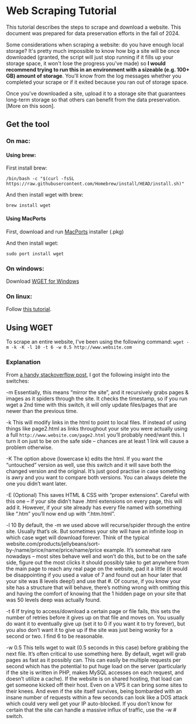 # Web Scraping Tutorial

This tutorial describes the steps to scrape and download a website. This document was prepared for data preservation efforts in the fall of 2024. 

Some considerations when scraping a website: do you have enough local storage? It's pretty much impossible to know how big a site will be once downloaded (granted, the script will just stop running if it fills up your storage space, it won't lose the progress you've made) so **I would recommend trying to run this in an environment with a sizeable (e.g. 100+ GB) amount of storage**. You'll know from the log messages whether you completed your scrape or if it exited because you ran out of storage space.

Once you've downloaded a site, upload it to a storage site that guarantees long-term storage so that others can benefit from the data preservation. \[More on this soon\].
## Get the tool

### On mac:


#### Using brew:

First install brew:

`/bin/bash -c "$(curl -fsSL https://raw.githubusercontent.com/Homebrew/install/HEAD/install.sh)"`

And then install wget with brew:

`brew install wget`


#### Using MacPorts

First, download and run [MacPorts](https://www.macports.org/install.php) installer (.pkg)

And then install wget:

`sudo port install wget`


### On windows:

Download [WGET for Windows](https://gnuwin32.sourceforge.net/packages/wget.htm)

### On linux:

Follow [this tutorial](https://www.tecmint.com/install-wget-in-linux/).


## Using WGET

To scrape an entire website, I've been using the following command:
`wget -m -k -K -l 10 -t 6 -w 0.5 http://www.website.com`

### Explanation

From [a handy stackoverflow post](https://stackoverflow.com/questions/9265172/scrape-an-entire-website), I got the following insight into the switches:

-m Essentially, this means “mirror the site”, and it recursively grabs pages & images as it spiders through the site. It checks the timestamp, so if you run wget a 2nd time with this switch, it will only update files/pages that are newer than the previous time.

-k This will modify links in the html to point to local files. If instead of using things like page2.html as links throughout your site you were actually using a full `http://www.website.com/page2.html` you’ll probably need/want this. I turn it on just to be on the safe side – chances are at least 1 link will cause a problem otherwise.

-K The option above (lowercase k) edits the html. If you want the “untouched” version as well, use this switch and it will save both the changed version and the original. It’s just good practise in case something is awry and you want to compare both versions. You can always delete the one you didn’t want later.

-E (Optional) This saves HTML & CSS with “proper extensions”. Careful with this one – if your site didn’t have .html extensions on every page, this will add it. However, if your site already has every file named with something like “.htm” you’ll now end up with “.htm.html”.

-l 10 By default, the -m we used above will recurse/spider through the entire site. Usually that’s ok. But sometimes your site will have an infinite loop in which case wget will download forever. Think of the typical website.com/products/jellybeans/sort-by-/name/price/name/price/name/price example. It’s somewhat rare nowadays – most sites behave well and won’t do this, but to be on the safe side, figure out the most clicks it should possibly take to get anywhere from the main page to reach any real page on the website, pad it a little (it would be disappointing if you used a value of 7 and found out an hour later that your site was 8 levels deep!) and use that #. Of course, if you know your site has a structure that will behave, there’s nothing wrong with omitting this and having the comfort of knowing that the 1 hidden page on your site that was 50 levels deep was actually found.

-t 6 If trying to access/download a certain page or file fails, this sets the number of retries before it gives up on that file and moves on. You usually do want it to eventually give up (set it to 0 if you want it to try forever), but you also don’t want it to give up if the site was just being wonky for a second or two. I find 6 to be reasonable.

-w 0.5 This tells wget to wait (0.5 seconds in this case) before grabbing the next file. It’s often critical to use something here. By default, wget will grab pages as fast as it possibly can. This can easily be multiple requests per second which has the potential to put huge load on the server (particularly if the site is written in PHP, makes MySQL accesses on each request, and doesn’t utilize a cache). If the website is on shared hosting, that load can get someone kicked off their host. Even on a VPS it can bring some sites to their knees. And even if the site itself survives, being bombarded with an insane number of requests within a few seconds can look like a DOS attack which could very well get your IP auto-blocked. If you don’t know for certain that the site can handle a massive influx of traffic, use the -w # switch.
